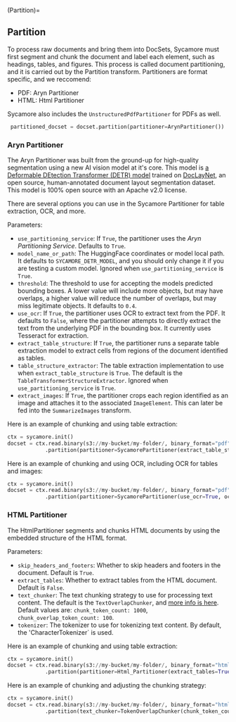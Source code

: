 (Partition)=
## Partition
To process raw documents and bring them into DocSets, Sycamore must first segment and chunk the document and label each element, such as headings, tables, and figures. This process is called document partitioning, and it is carried out by the Partition transform. Partitioners are format specific, and we reccomend:

* PDF: Aryn Partitioner
* HTML: Html Partitioner

Sycamore also includes the ``UnstructuredPdfPartitioner`` for PDFs as well.

```python
 partitioned_docset = docset.partition(partitioner=ArynPartitioner())
```

### Aryn Partitioner

The Aryn Partitioner was built from the ground-up for high-quality segmentation using a new AI vision model at it's core. This model is [a Deformable DEtection Transformer (DETR) model](https://huggingface.co/Aryn/deformable-detr) trained on [DocLayNet](https://github.com/DS4SD/DocLayNet), an open source, human-annotated document layout segmentation dataset. This model is 100% open source with an Apache v2.0 license.

There are several options you can use in the Sycamore Partitioner for table extraction, OCR, and more.

Parameters:

* ```use_partitioning_service```: If ```True```, the partitioner uses the *Aryn  Partitioning Service*. Defaults to ```True```.
* ```model_name_or_path```: The HuggingFace coordinates or model local path. It defaults to ```SYCAMORE_DETR_MODEL```, and you should only change it if you are testing a custom model. Ignored when ```use_partitioning_service``` is ```True```.
* ```threshold```: The threshold to use for accepting the models predicted bounding boxes. A lower value will include more objects, but may have overlaps, a higher value will reduce the number of overlaps, but may miss legitimate objects. It defaults to ```0.4```.
* ```use_ocr```: If ```True```, the partitioner uses OCR to extract text from the PDF. It defaults to ```False```, where the partitioner attempts to directly extract the text from the underlying PDF in the bounding box. It currently uses Tesseract for extraction.
* `extract_table_structure`: If `True`, the partitioner runs a separate table extraction model to extract cells from regions of the document identified as tables.
* `table_structure_extractor`: The table extraction implementation to use when `extract_table_structure` is `True`. The default is the `TableTransformerStructureExtractor`. Ignored when ```use_partitioning_service``` is ```True```.
* `extract_images`: If `True`, the partitioner crops each region identified as an image and attaches it to the associated `ImageElement`. This can later be fed into the `SummarizeImages` transform.

Here is an example of chunking and using table extraction:

```Python
ctx = sycamore.init()
docset = ctx.read.binary(s3://my-bucket/my-folder/, binary_format="pdf")
            .partition(partitioner=SycamorePartitioner(extract_table_structure=True))
```

Here is an example of chunking and using OCR, including OCR for tables and images:

```Python
ctx = sycamore.init()
docset = ctx.read.binary(s3://my-bucket/my-folder/, binary_format="pdf")
            .partition(partitioner=SycamorePartitioner(use_ocr=True, ocr_images=True, ocr_tables=True)
```

### HTML Partitioner

The HtmlPartitioner segments and chunks HTML documents by using the embedded structure of the HTML format.

Parameters:

* `skip_headers_and_footers`: Whether to skip headers and footers in the document. Default is `True`.
* `extract_tables`: Whether to extract tables from the HTML document. Default is `False`.
* `text_chunker`: The text chunking strategy to use for processing text content. The default is the `TextOverlapChunker`, and [more info is here](https://sycamore.readthedocs.io/en/model_docs/APIs/data_preparation/functions.html#sycamore.functions.TextOverlapChunker). Default values are: `chunk_token_count: 1000`, `chunk_overlap_token_count: 100`.
* `tokenizer`: The tokenizer to use for tokenizing text content. By default, the 'CharacterTokenizer` is used.

Here is an example of chunking and using table extraction:

```Python
ctx = sycamore.init()
docset = ctx.read.binary(s3://my-bucket/my-folder/, binary_format="html")
            .partition(partitioner=Html_Partitioner(extract_tables=True)
```

Here is an example of chunking and adjusting the chunking strategy:

```Python
ctx = sycamore.init()
docset = ctx.read.binary(s3://my-bucket/my-folder/, binary_format="html")
            .partition(text_chunker=TokenOverlapChunker(chunk_token_count=800, chunk_overlap_token_count=150))
```
